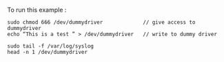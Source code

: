 To run this example :

~~~~~
sudo chmod 666 /dev/dummydriver             // give access to dummydriver
echo “This is a test ” > /dev/dummydriver   // write to dummy driver

sudo tail -f /var/log/syslog
head -n 1 /dev/dummydriver
~~~~~

